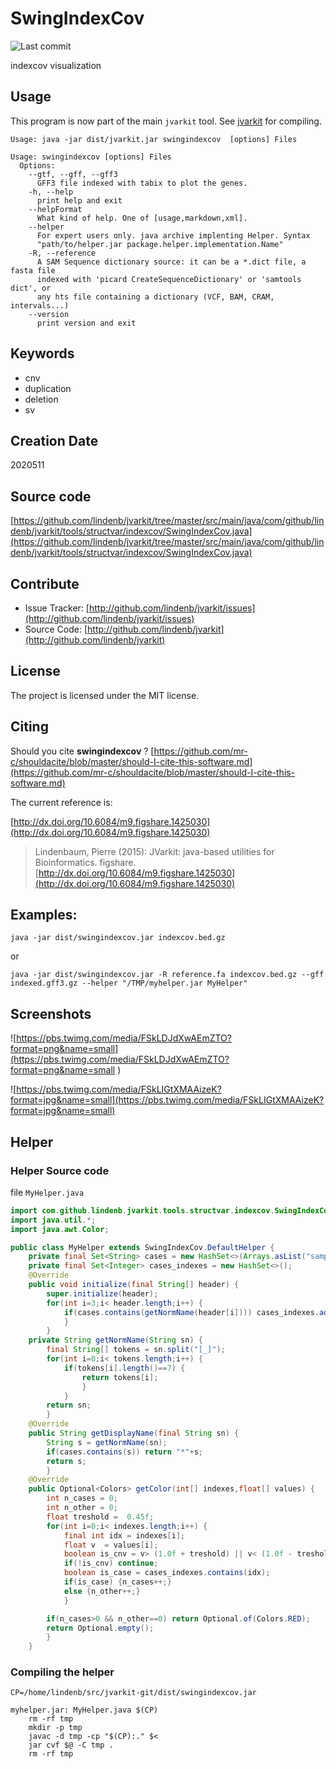 # SwingIndexCov

![Last commit](https://img.shields.io/github/last-commit/lindenb/jvarkit.png)

indexcov visualization


## Usage


This program is now part of the main `jvarkit` tool. See [jvarkit](JvarkitCentral.md) for compiling.


```
Usage: java -jar dist/jvarkit.jar swingindexcov  [options] Files

Usage: swingindexcov [options] Files
  Options:
    --gtf, --gff, --gff3
      GFF3 file indexed with tabix to plot the genes.
    -h, --help
      print help and exit
    --helpFormat
      What kind of help. One of [usage,markdown,xml].
    --helper
      For expert users only. java archive implenting Helper. Syntax 
      "path/to/helper.jar package.helper.implementation.Name"
    -R, --reference
      A SAM Sequence dictionary source: it can be a *.dict file, a fasta file 
      indexed with 'picard CreateSequenceDictionary' or 'samtools dict', or 
      any hts file containing a dictionary (VCF, BAM, CRAM, intervals...)
    --version
      print version and exit

```


## Keywords

 * cnv
 * duplication
 * deletion
 * sv



## Creation Date

2020511

## Source code 

[https://github.com/lindenb/jvarkit/tree/master/src/main/java/com/github/lindenb/jvarkit/tools/structvar/indexcov/SwingIndexCov.java](https://github.com/lindenb/jvarkit/tree/master/src/main/java/com/github/lindenb/jvarkit/tools/structvar/indexcov/SwingIndexCov.java)


## Contribute

- Issue Tracker: [http://github.com/lindenb/jvarkit/issues](http://github.com/lindenb/jvarkit/issues)
- Source Code: [http://github.com/lindenb/jvarkit](http://github.com/lindenb/jvarkit)

## License

The project is licensed under the MIT license.

## Citing

Should you cite **swingindexcov** ? [https://github.com/mr-c/shouldacite/blob/master/should-I-cite-this-software.md](https://github.com/mr-c/shouldacite/blob/master/should-I-cite-this-software.md)

The current reference is:

[http://dx.doi.org/10.6084/m9.figshare.1425030](http://dx.doi.org/10.6084/m9.figshare.1425030)

> Lindenbaum, Pierre (2015): JVarkit: java-based utilities for Bioinformatics. figshare.
> [http://dx.doi.org/10.6084/m9.figshare.1425030](http://dx.doi.org/10.6084/m9.figshare.1425030)


## Examples:

```
java -jar dist/swingindexcov.jar indexcov.bed.gz
```
or 
```
java -jar dist/swingindexcov.jar -R reference.fa indexcov.bed.gz --gff indexed.gff3.gz --helper "/TMP/myhelper.jar MyHelper"
```

## Screenshots


![https://pbs.twimg.com/media/FSkLDJdXwAEmZTO?format=png&name=small](https://pbs.twimg.com/media/FSkLDJdXwAEmZTO?format=png&name=small
)

![https://pbs.twimg.com/media/FSkLIGtXMAAizeK?format=jpg&name=small](https://pbs.twimg.com/media/FSkLIGtXMAAizeK?format=jpg&name=small)

## Helper


### Helper Source code

file `MyHelper.java`

```java
import com.github.lindenb.jvarkit.tools.structvar.indexcov.SwingIndexCov;
import java.util.*;
import java.awt.Color;

public class MyHelper extends SwingIndexCov.DefaultHelper {
	private final Set<String> cases = new HashSet<>(Arrays.asList("sample1,sample2,sample3,sample4".split("[,]")));
	private final Set<Integer> cases_indexes = new HashSet<>();
	@Override
	public void initialize(final String[] header) {
		super.initialize(header);
		for(int i=3;i< header.length;i++) {
			if(cases.contains(getNormName(header[i]))) cases_indexes.add(i);
			}
		}
	private String getNormName(String sn) {
		final String[] tokens = sn.split("[_]");
		for(int i=0;i< tokens.length;i++) {
			if(tokens[i].length()==7) {
				return tokens[i];
				}
			}
		return sn;
		}
	@Override
	public String getDisplayName(final String sn) {
		String s = getNormName(sn);
		if(cases.contains(s)) return "*"+s;
		return s;
		}
	@Override
	public Optional<Colors> getColor(int[] indexes,float[] values) {
		int n_cases = 0;
		int n_other = 0;
		float treshold =  0.45f;
		for(int i=0;i< indexes.length;i++) {
			final int idx = indexes[i];
			float v  = values[i];
			boolean is_cnv = v> (1.0f + treshold) || v< (1.0f - treshold);
			if(!is_cnv) continue;
			boolean is_case = cases_indexes.contains(idx);
			if(is_case) {n_cases++;}
			else {n_other++;}
			}

		if(n_cases>0 && n_other==0) return Optional.of(Colors.RED);
		return Optional.empty();
		}
	}
```

### Compiling the helper

```make
CP=/home/lindenb/src/jvarkit-git/dist/swingindexcov.jar

myhelper.jar: MyHelper.java $(CP)
	rm -rf tmp
	mkdir -p tmp
	javac -d tmp -cp "$(CP):." $<
	jar cvf $@ -C tmp .
	rm -rf tmp
```


